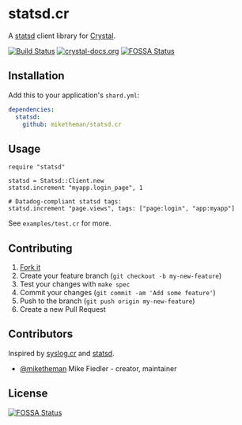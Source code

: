 # statsd.cr

A [statsd](https://github.com/etsy/statsd) client library for [Crystal](http://crystal-lang.org/).

[![Build Status](https://travis-ci.org/miketheman/statsd.cr.svg?branch=master)](https://travis-ci.org/miketheman/statsd.cr)
[![crystal-docs.org](https://crystal-docs.org/badge.svg)](https://crystal-docs.org/miketheman/statsd.cr)
[![FOSSA Status](https://app.fossa.io/api/projects/git%2Bgithub.com%2Fmiketheman%2Fstatsd.cr.svg?type=shield)](https://app.fossa.io/projects/git%2Bgithub.com%2Fmiketheman%2Fstatsd.cr?ref=badge_shield)

## Installation

Add this to your application's `shard.yml`:

```yaml
dependencies:
  statsd:
    github: miketheman/statsd.cr
```


## Usage

```crystal
require "statsd"

statsd = Statsd::Client.new
statsd.increment "myapp.login_page", 1

# Datadog-compliant statsd tags:
statsd.increment "page.views", tags: ["page:login", "app:myapp"]
```

See `examples/test.cr` for more.


## Contributing

1. [Fork it](https://github.com/miketheman/statsd.cr/fork)
2. Create your feature branch (`git checkout -b my-new-feature`)
3. Test your changes with `make spec`
4. Commit your changes (`git commit -am 'Add some feature'`)
5. Push to the branch (`git push origin my-new-feature`)
6. Create a new Pull Request


## Contributors
Inspired by [syslog.cr](https://github.com/comandeo/syslog.cr) and [statsd](https://github.com/reinh/statsd).

- [@miketheman](https://github.com/miketheman) Mike Fiedler - creator, maintainer


## License
[![FOSSA Status](https://app.fossa.io/api/projects/git%2Bgithub.com%2Fmiketheman%2Fstatsd.cr.svg?type=large)](https://app.fossa.io/projects/git%2Bgithub.com%2Fmiketheman%2Fstatsd.cr?ref=badge_large)